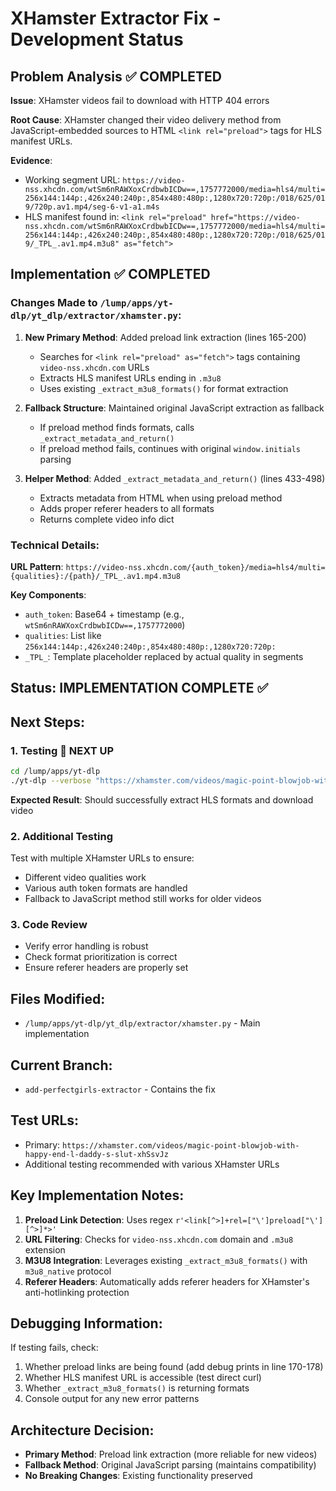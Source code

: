 # XHamster Extractor Fix - Development Status

## Problem Analysis ✅ COMPLETED

**Issue**: XHamster videos fail to download with HTTP 404 errors

**Root Cause**: XHamster changed their video delivery method from JavaScript-embedded sources to HTML `<link rel="preload">` tags for HLS manifest URLs.

**Evidence**:
- Working segment URL: `https://video-nss.xhcdn.com/wtSm6nRAWXoxCrdbwbICDw==,1757772000/media=hls4/multi=256x144:144p:,426x240:240p:,854x480:480p:,1280x720:720p:/018/625/019/720p.av1.mp4/seg-6-v1-a1.m4s`
- HLS manifest found in: `<link rel="preload" href="https://video-nss.xhcdn.com/wtSm6nRAWXoxCrdbwbICDw==,1757772000/media=hls4/multi=256x144:144p:,426x240:240p:,854x480:480p:,1280x720:720p:/018/625/019/_TPL_.av1.mp4.m3u8" as="fetch">`

## Implementation ✅ COMPLETED

### Changes Made to `/lump/apps/yt-dlp/yt_dlp/extractor/xhamster.py`:

1. **New Primary Method**: Added preload link extraction (lines 165-200)
   - Searches for `<link rel="preload" as="fetch">` tags containing `video-nss.xhcdn.com` URLs
   - Extracts HLS manifest URLs ending in `.m3u8`
   - Uses existing `_extract_m3u8_formats()` for format extraction

2. **Fallback Structure**: Maintained original JavaScript extraction as fallback
   - If preload method finds formats, calls `_extract_metadata_and_return()`
   - If preload method fails, continues with original `window.initials` parsing

3. **Helper Method**: Added `_extract_metadata_and_return()` (lines 433-498)
   - Extracts metadata from HTML when using preload method
   - Adds proper referer headers to all formats
   - Returns complete video info dict

### Technical Details:

**URL Pattern**: `https://video-nss.xhcdn.com/{auth_token}/media=hls4/multi={qualities}:/{path}/_TPL_.av1.mp4.m3u8`

**Key Components**:
- `auth_token`: Base64 + timestamp (e.g., `wtSm6nRAWXoxCrdbwbICDw==,1757772000`)
- `qualities`: List like `256x144:144p:,426x240:240p:,854x480:480p:,1280x720:720p:`
- `_TPL_`: Template placeholder replaced by actual quality in segments

## Status: IMPLEMENTATION COMPLETE ✅

## Next Steps:

### 1. Testing 🔄 NEXT UP
```bash
cd /lump/apps/yt-dlp
./yt-dlp --verbose "https://xhamster.com/videos/magic-point-blowjob-with-happy-end-l-daddy-s-slut-xhSsvJz"
```

**Expected Result**: Should successfully extract HLS formats and download video

### 2. Additional Testing
Test with multiple XHamster URLs to ensure:
- Different video qualities work
- Various auth token formats are handled
- Fallback to JavaScript method still works for older videos

### 3. Code Review
- Verify error handling is robust
- Check format prioritization is correct
- Ensure referer headers are properly set

## Files Modified:
- `/lump/apps/yt-dlp/yt_dlp/extractor/xhamster.py` - Main implementation

## Current Branch:
- `add-perfectgirls-extractor` - Contains the fix

## Test URLs:
- Primary: `https://xhamster.com/videos/magic-point-blowjob-with-happy-end-l-daddy-s-slut-xhSsvJz`
- Additional testing recommended with various XHamster URLs

## Key Implementation Notes:
1. **Preload Link Detection**: Uses regex `r'<link[^>]+rel=["\']preload["\'][^>]*>'`
2. **URL Filtering**: Checks for `video-nss.xhcdn.com` domain and `.m3u8` extension
3. **M3U8 Integration**: Leverages existing `_extract_m3u8_formats()` with `m3u8_native` protocol
4. **Referer Headers**: Automatically adds referer headers for XHamster's anti-hotlinking protection

## Debugging Information:
If testing fails, check:
1. Whether preload links are being found (add debug prints in line 170-178)
2. Whether HLS manifest URL is accessible (test direct curl)
3. Whether `_extract_m3u8_formats()` is returning formats
4. Console output for any new error patterns

## Architecture Decision:
- **Primary Method**: Preload link extraction (more reliable for new videos)
- **Fallback Method**: Original JavaScript parsing (maintains compatibility)
- **No Breaking Changes**: Existing functionality preserved